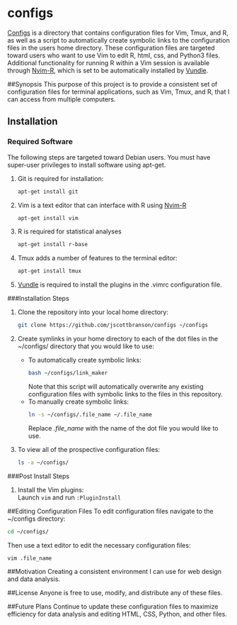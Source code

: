 # configs
[Configs] is a directory that contains configuration files for Vim, Tmux, and R, as well as a script to automatically create symbolic links to the configuration files in the users home directory. These configuration files are targeted toward users who want to use Vim to edit R, html, css, and Python3 files. Additional functionality for running R within a Vim session is available through [Nvim-R], which is set to be automatically installed by [Vundle].

##Synopsis
This purpose of this project is to provide a consistent set of configuration
files for terminal applications, such as Vim, Tmux, and R, that I can access from
multiple computers.

## Installation
### Required Software
The following steps are targeted toward Debian users. You must have super-user
privileges to install software using apt-get.

1. Git is required for installation:
	```bash
	apt-get install git
	```
2. Vim is a text editor that can interface with R using [Nvim-R]
	```bash
	apt-get install vim
	```

3. R is required for statistical analyses
	```bash
	apt-get install r-base
	```

4. Tmux adds a number of features to the terminal editor:
	```bash
	apt-get install tmux
	```

5. [Vundle] is required to install the plugins in the .vimrc configuration file.

###Installation Steps
1. Clone the repository into your local home directory:  
	```bash
	git clone https://github.com/jscottbranson/configs ~/configs
	```

2. Create symlinks in your home directory to each of the dot files in the ~/configs/ directory that you would like to use:  
	* To automatically create symbolic links:  
		```bash
		bash ~/configs/link_maker
		```
		Note that this script will automatically overwrite any existing configuration
		files with symbolic links to the files in this repository.
	* To manually create symbolic links:  
		```bash
		ln -s ~/configs/.file_name ~/.file_name
		```
		Replace *.file_name* with the name of the dot file you would like to use.

3. To view all of the prospective configuration files:  
	```bash
	ls -a ~/configs/
	```

###Post Install Steps
1. Install the Vim plugins:  
	Launch `vim` and run `:PluginInstall`

##Editing Configuration Files
To edit configuration files navigate to the ~/configs directory:  
```bash
cd ~/configs/
```

Then use a text editor to edit the necessary configuration files:  
```bash
vim .file_name
```

##Motivation
Creating a consistent environment I can use for web design and data analysis.

##License
Anyone is free to use, modify, and distribute any of these files.

##Future Plans
Continue to update these configuration files to maximize efficiency for data
analysis and editing HTML, CSS, Python, and other files.

[configs]:https://github.com/jscottbranson/configs
[Vundle]:https://github.com/VundleVim/Vundle.vim
[Nvim-R]:https://github.com/jalvesaq/Nvim-R
